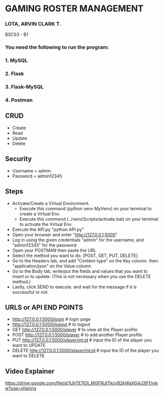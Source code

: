 # GAMING ROSTER MANAGEMENT

### LOTA, ARVIN CLARK T. 
BSCS3 - B1

### You need the following to run the program:
### 1. MySQL
### 2. Flask
### 3. Flask-MySQL
### 4. Postman

## CRUD
- Create
- Read
- Update
- Delete

## Security
- Username = admin
- Password = admin12345

## Steps
- Activate/Create a Virtual Environment.
  - Execute this command (python venv MyVenv) on your terminal to create a Virtual Env.
  - Execute this command (../venv/Scripts/activate.bat) on your terminal to activate the Virtual Env.
- Execute the API.py "python API.py"
- Open your browser and enter "http://127.0.0.1:5000"
- Log in using the given credentials "admin" for the username, and "admin12345" for the password
- Open your POSTMAN then paste the URL
- Select the method you want to do. [POST, GET, PUT, DELETE]
- Go to the Headers tab, and add "Content-type" on the Key column. then "application/json" on the Value column
- Go to the Body tab, write/put the fields and values that you want to insert or to update. (This is not necessary when you use the DELETE method.)
- Lastly, click SEND to execute. and wait for the message if it is successful or not.

## URLS or API END POINTS
- http://127.0.0.1:5000/login # login page
- http://127.0.0.1:5000/logout # to logout
- GET http://127.0.0.1:5000/player # to view all the Player profile
- POST http://127.0.0.1:5000/player # to add another Player profile
- PUT http://127.0.0.1:5000/player/int:id # input the ID of the player you want to UPDATE 
- DELETE http://127.0.0.1:5000/player/int:id # input the ID of the player you want to DELETE

## Video Explainer
https://drive.google.com/file/d/1UhTE7lOI_MGFNJtTkcyB2kWaXG4J3lFf/view?usp=sharing

